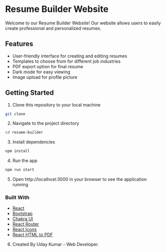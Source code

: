 # Resume Builder Website
Welcome to our Resume Builder Website! Our website allows users to easily create professional and personalized resumes.

## Features
- User-friendly interface for creating and editing resumes
- Templates to choose from for different job industries
- PDF export option for final resume
- Dark mode for easy viewing
- Image upload for profile picture


## Getting Started
1. Clone this repository to your local machine
```bash
git clone 
```
2. Navigate to the project directory
```bash
cd resume-builder
```
3. Install dependencies
```bash
npm install
```
4. Run the app
```bash
npm run start
```
5. Open http://localhost:3000 in your browser to see the application running

### Built With
- [React](https://reactjs.org/)
- [Bootstrap](https://getbootstrap.com/)
- [Chakra UI](https://chakra-ui.com/)
- [React Router](https://reactrouter.com/)
- [React Icons](https://react-icons.github.io/react-icons/)
- [React HTML to PDF](https://www.npmjs.com/package/react-html-to-pdf)

6. Created By Uday Kumar - Web Developer.

